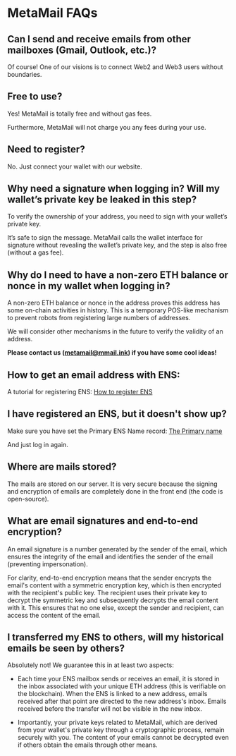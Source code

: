 # MetaMail FAQs

## **Can I send and receive emails from other mailboxes (Gmail, Outlook, etc.)?**

Of course! One of our visions is to connect Web2 and Web3 users without boundaries.

## **Free to use?**

Yes! MetaMail is totally free and without gas fees.

Furthermore, MetaMail will not charge you any fees during your use.

## **Need to register?**

No. Just connect your wallet with our website.

## **Why need a signature when logging in? Will my wallet’s private key be leaked in this step?**

To verify the ownership of your address, you need to sign with your wallet’s private key.

It’s safe to sign the message. MetaMail calls the wallet interface for signature without revealing the wallet’s private key, and the step is also free (without a gas fee).

## **Why do I need to have a non-zero ETH balance or nonce in my wallet when logging in?**

A non-zero ETH balance or nonce in the address proves this address has some on-chain activities in history. This is a temporary POS-like mechanism to prevent robots from registering large numbers of addresses.

We will consider other mechanisms in the future to verify the validity of an address.

**Please contact us (<metamail@mmail.ink>) if you have some cool ideas!**

## **How to get an email address with ENS:**

A tutorial for registering ENS: [How to register ENS](https://support.ens.domains/en/articles/7882582-how-to-register)
  
## **I have registered an ENS, but it doesn't show up?**

Make sure you have set the Primary ENS Name record: [The Primary name](https://support.ens.domains/en/articles/7890756-the-primary-name)

And just log in again.

## **Where are mails stored?**

The mails are stored on our server. It is very secure because the signing and encryption of emails are completely done in the front end (the code is open-source).

## **What are email signatures and end-to-end encryption?**

An email signature is a number generated by the sender of the email, which ensures the integrity of the email and identifies the sender of the email (preventing impersonation).

For clarity, end-to-end encryption means that the sender encrypts the email's content with a symmetric encryption key, which is then encrypted with the recipient's public key. The recipient uses their private key to decrypt the symmetric key and subsequently decrypts the email content with it. This ensures that no one else, except the sender and recipient, can access the content of the email.

## **I transferred my ENS to others, will my historical emails be seen by others?**

Absolutely not! We guarantee this in at least two aspects:

- Each time your ENS mailbox sends or receives an email, it is stored in the inbox associated with your unique ETH address (this is verifiable on the blockchain). When the ENS is linked to a new address, emails received after that point are directed to the new address's inbox. Emails received before the transfer will not be visible in the new inbox.

- Importantly, your private keys related to MetaMail, which are derived from your wallet's private key through a cryptographic process, remain securely with you. The content of your emails cannot be decrypted even if others obtain the emails through other means.
